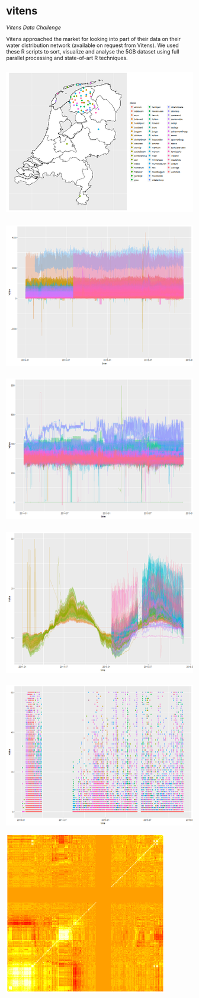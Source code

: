 # vitens
*Vitens Data Challenge*

Vitens approached the market for looking into part of their data on their water distribution network (available on request from Vitens). We used these R scripts to sort, visualize and analyse the 5GB dataset using full parallel processing and state-of-art R techniques.

![Locations](img/locations.png "Locations")
---------
![Flows](img/flows.png "Flows")
---------
![Pressures](img/pressures.png "Pressures")
---------
![Temperatures](img/temperatures.png "Temperatures")
---------
![Vitnors](img/vitnors.png "Vitnors")
---------
![Correlations](img/heatmap.png "Correlations")
